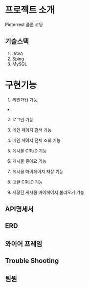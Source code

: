# 프로젝트 소개
Pinterrest 클론 코딩


## 기술스택
1. JAVA
2. Sping
3. MySQL


# 구현기능
1. 회원가입 기능
  - 
2. 로그인 기능

3. 메인 페이지 검색 기능

4. 메인 페이지 전체 조회 기능

5. 게시물 CRUD 기능

6. 게시물 좋아요 기능

7. 게시물 마이페이지 저장 기능

8. 댓글 CRUD 기능

9. 저장된 게시물 마이페이지 불러오기 기능



## API명세서




## ERD



## 와이어 프레임




## Trouble Shooting



## 팀원



